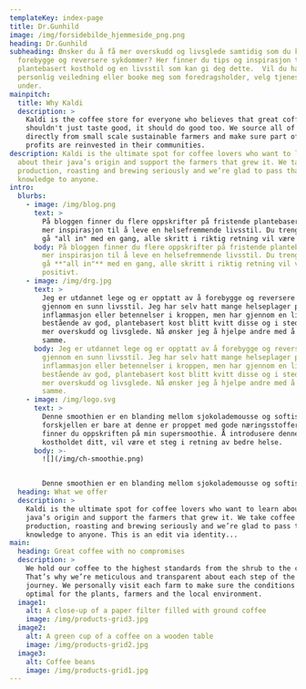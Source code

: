 ```yaml
---
templateKey: index-page
title: Dr.Gunhild
image: /img/forsidebilde_hjemmeside_png.png
heading: Dr.Gunhild
subheading: Ønsker du å få mer overskudd og livsglede samtidig som du kan
  forebygge og reversere sykdommer? Her finner du tips og inspirasjon til et mer
  plantebasert kosthold og en livsstil som kan gi deg dette.  Vil du ha
  personlig veiledning eller booke meg som foredragsholder, velg tjenester
  under.
mainpitch:
  title: Why Kaldi
  description: >
    Kaldi is the coffee store for everyone who believes that great coffee
    shouldn't just taste good, it should do good too. We source all of our beans
    directly from small scale sustainable farmers and make sure part of the
    profits are reinvested in their communities.
description: Kaldi is the ultimate spot for coffee lovers who want to learn
  about their java’s origin and support the farmers that grew it. We take coffee
  production, roasting and brewing seriously and we’re glad to pass that
  knowledge to anyone.
intro:
  blurbs:
    - image: /img/blog.png
      text: >
        På bloggen finner du flere oppskrifter på fristende plantebasert mat og
        mer inspirasjon til å leve en helsefremmende livsstil. Du trenger ikke
        gå "all in" med en gang, alle skritt i riktig retning vil være positivt.
      body: På bloggen finner du flere oppskrifter på fristende plantebasert mat og
        mer inspirasjon til å leve en helsefremmende livsstil. Du trenger ikke
        gå **"all in"** med en gang, alle skritt i riktig retning vil være
        positivt.
    - image: /img/drg.jpg
      text: >
        Jeg er utdannet lege og er opptatt av å forebygge og reversere sykdommer
        gjennom en sunn livsstil. Jeg har selv hatt mange helseplager pga økt
        inflammasjon eller betennelser i kroppen, men har gjennom en livsstil
        bestående av god, plantebasert kost blitt kvitt disse og i stedet fått
        mer overskudd og livsglede. Nå ønsker jeg å hjelpe andre med å oppnå det
        samme.
      body: Jeg er utdannet lege og er opptatt av å forebygge og reversere sykdommer
        gjennom en sunn livsstil. Jeg har selv hatt mange helseplager pga økt
        inflammasjon eller betennelser i kroppen, men har gjennom en livsstil
        bestående av god, plantebasert kost blitt kvitt disse og i stedet fått
        mer overskudd og livsglede. Nå ønsker jeg å hjelpe andre med å oppnå det
        samme.
    - image: /img/logo.svg
      text: >
        Denne smoothien er en blanding mellom sjokolademousse og softis,
        forskjellen er bare at denne er proppet med gode næringsstoffer. Her
        finner du oppskriften på min supersmoothie. Å introdusere denne til
        kostholdet ditt, vil være et steg i retning av bedre helse.
      body: >-
        ![](/img/ch-smoothie.png)


        Denne smoothien er en blanding mellom sjokolademousse og softis, forskjellen er bare at denne er proppet med gode næringsstoffer. Her finner du oppskriften på min supersmoothie. Å introdusere denne til kostholdet ditt, vil være et steg i retning av bedre helse.
  heading: What we offer
  description: >
    Kaldi is the ultimate spot for coffee lovers who want to learn about their
    java’s origin and support the farmers that grew it. We take coffee
    production, roasting and brewing seriously and we’re glad to pass that
    knowledge to anyone. This is an edit via identity...
main:
  heading: Great coffee with no compromises
  description: >
    We hold our coffee to the highest standards from the shrub to the cup.
    That’s why we’re meticulous and transparent about each step of the coffee’s
    journey. We personally visit each farm to make sure the conditions are
    optimal for the plants, farmers and the local environment.
  image1:
    alt: A close-up of a paper filter filled with ground coffee
    image: /img/products-grid3.jpg
  image2:
    alt: A green cup of a coffee on a wooden table
    image: /img/products-grid2.jpg
  image3:
    alt: Coffee beans
    image: /img/products-grid1.jpg
---
```

